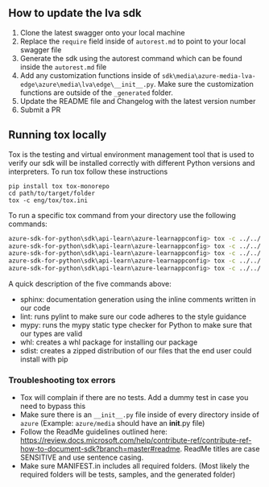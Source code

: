 ## How to update the lva sdk

1. Clone the latest swagger onto your local machine
2. Replace the `require` field inside of `autorest.md` to point to your local swagger file
3. Generate the sdk using the autorest command which can be found inside the `autorest.md` file
4. Add any customization functions inside of `sdk\media\azure-media-lva-edge\azure\media\lva\edge\__init__.py`. Make sure the customization functions are outside of the `_generated` folder.
5. Update the README file and Changelog with the latest version number
6. Submit a PR

## Running tox locally

Tox is the testing and virtual environment management tool that is used to verify our sdk will be installed correctly with different Python versions and interpreters. To run tox follow these instructions

```
pip install tox tox-monorepo
cd path/to/target/folder
tox -c eng/tox/tox.ini
```
To run a specific tox command from your directory use the following commands:
```bash
azure-sdk-for-python\sdk\api-learn\azure-learnappconfig> tox -c ../../../eng/tox/tox.ini -e sphinx
azure-sdk-for-python\sdk\api-learn\azure-learnappconfig> tox -c ../../../eng/tox/tox.ini -e lint
azure-sdk-for-python\sdk\api-learn\azure-learnappconfig> tox -c ../../../eng/tox/tox.ini -e mypy
azure-sdk-for-python\sdk\api-learn\azure-learnappconfig> tox -c ../../../eng/tox/tox.ini -e whl
azure-sdk-for-python\sdk\api-learn\azure-learnappconfig> tox -c ../../../eng/tox/tox.ini -e sdist
```
A quick description of the five commands above:
* sphinx: documentation generation using the inline comments written in our code
* lint: runs pylint to make sure our code adheres to the style guidance
* mypy: runs the mypy static type checker for Python to make sure that our types are valid
* whl: creates a whl package for installing our package
* sdist: creates a zipped distribution of our files that the end user could install with pip


### Troubleshooting tox errors

- Tox will complain if there are no tests. Add a dummy test in case you need to bypass this
- Make sure there is an `__init__.py` file inside of every directory inside of `azure` (Example: `azure/media` should have an __init__.py file)
- Follow the ReadMe guidelines outlined here: https://review.docs.microsoft.com/help/contribute-ref/contribute-ref-how-to-document-sdk?branch=master#readme. ReadMe titles are case SENSITIVE and use sentence casing.
- Make sure MANIFEST.in includes all required folders. (Most likely the required folders will be tests, samples, and the generated folder) 
